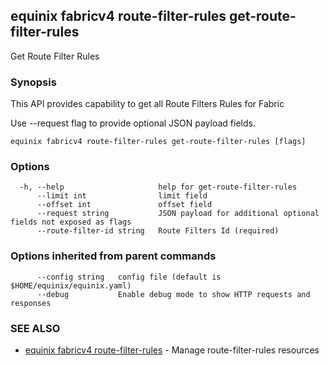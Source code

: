 ## equinix fabricv4 route-filter-rules get-route-filter-rules

Get Route Filter Rules

### Synopsis

This API provides capability to get all Route Filters Rules for Fabric

Use --request flag to provide optional JSON payload fields.

```
equinix fabricv4 route-filter-rules get-route-filter-rules [flags]
```

### Options

```
  -h, --help                     help for get-route-filter-rules
      --limit int                limit field
      --offset int               offset field
      --request string           JSON payload for additional optional fields not exposed as flags
      --route-filter-id string   Route Filters Id (required)
```

### Options inherited from parent commands

```
      --config string   config file (default is $HOME/equinix/equinix.yaml)
      --debug           Enable debug mode to show HTTP requests and responses
```

### SEE ALSO

* [equinix fabricv4 route-filter-rules](equinix_fabricv4_route-filter-rules.md)	 - Manage route-filter-rules resources

